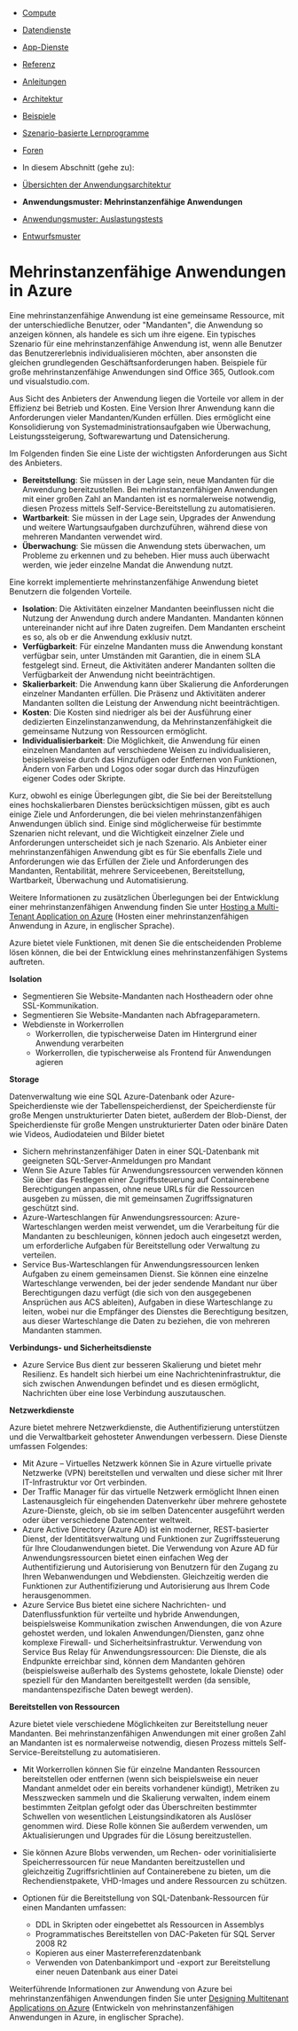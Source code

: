 <properties linkid="develop-net-architecture-multi-tenant-web-application" urlDisplayName="Multi-Tenant Web Application Pattern" pageTitle="Multi-Tenant Web Application Pattern - Azure Architecture" metaKeywords="" description="Find architectural overviews and design patterns that describe how to implement a multi-tenant web application on Azure." metaCanonical="" services="" documentationCenter=".NET" title="Multitenant Applications in Azure" authors="" solutions="" manager="" editor="" />

-   [Compute](/en-us/develop/net/compute/)
-   [Datendienste](/en-us/develop/net/data/)
-   [App-Dienste](/en-us/develop/net/app-services/)
-   [Referenz](/en-us/develop/net/reference/)
-   [Anleitungen](/en-us/develop/net/guidance/)
-   [Architektur](/en-us/develop/net/architecture/)
-   [Beispiele](/en-us/develop/net/samples/)
-   [Szenario-basierte Lernprogramme](/en-us/develop/net/end-to-end-Apps/)

-   [Foren](/en-us/support/forums/)
-   In diesem Abschnitt (gehe zu):
-   [Übersichten der Anwendungsarchitektur](/en-us/develop/net/architecture/#overviews)
-   **Anwendungsmuster: Mehrinstanzenfähige Anwendungen**
-   [Anwendungsmuster: Auslastungstests](/en-us/develop/net/architecture/load-testing-pattern/)
-   [Entwurfsmuster](/en-us/develop/net/architecture/#designpatterns)

Mehrinstanzenfähige Anwendungen in Azure
========================================

Eine mehrinstanzenfähige Anwendung ist eine gemeinsame Ressource, mit der unterschiedliche Benutzer, oder "Mandanten", die Anwendung so anzeigen können, als handele es sich um ihre eigene. Ein typisches Szenario für eine mehrinstanzenfähige Anwendung ist, wenn alle Benutzer das Benutzererlebnis individualisieren möchten, aber ansonsten die gleichen grundlegenden Geschäftsanforderungen haben. Beispiele für große mehrinstanzenfähige Anwendungen sind Office 365, Outlook.com und visualstudio.com.

Aus Sicht des Anbieters der Anwendung liegen die Vorteile vor allem in der Effizienz bei Betrieb und Kosten. Eine Version Ihrer Anwendung kann die Anforderungen vieler Mandanten/Kunden erfüllen. Dies ermöglicht eine Konsolidierung von Systemadministrationsaufgaben wie Überwachung, Leistungssteigerung, Softwarewartung und Datensicherung.

Im Folgenden finden Sie eine Liste der wichtigsten Anforderungen aus Sicht des Anbieters.

-   **Bereitstellung**: Sie müssen in der Lage sein, neue Mandanten für die Anwendung bereitzustellen. Bei mehrinstanzenfähigen Anwendungen mit einer großen Zahl an Mandanten ist es normalerweise notwendig, diesen Prozess mittels Self-Service-Bereitstellung zu automatisieren.
-   **Wartbarkeit**: Sie müssen in der Lage sein, Upgrades der Anwendung und weitere Wartungsaufgaben durchzuführen, während diese von mehreren Mandanten verwendet wird.
-   **Überwachung**: Sie müssen die Anwendung stets überwachen, um Probleme zu erkennen und zu beheben. Hier muss auch überwacht werden, wie jeder einzelne Mandat die Anwendung nutzt.

Eine korrekt implementierte mehrinstanzenfähige Anwendung bietet Benutzern die folgenden Vorteile.

-   **Isolation**: Die Aktivitäten einzelner Mandanten beeinflussen nicht die Nutzung der Anwendung durch andere Mandanten. Mandanten können untereinander nicht auf ihre Daten zugreifen. Dem Mandanten erscheint es so, als ob er die Anwendung exklusiv nutzt.
-   **Verfügbarkeit**: Für einzelne Mandanten muss die Anwendung konstant verfügbar sein, unter Umständen mit Garantien, die in einem SLA festgelegt sind. Erneut, die Aktivitäten anderer Mandanten sollten die Verfügbarkeit der Anwendung nicht beeinträchtigen.
-   **Skalierbarkeit**: Die Anwendung kann über Skalierung die Anforderungen einzelner Mandanten erfüllen. Die Präsenz und Aktivitäten anderer Mandanten sollten die Leistung der Anwendung nicht beeinträchtigen.
-   **Kosten**: Die Kosten sind niedriger als bei der Ausführung einer dedizierten Einzelinstanzanwendung, da Mehrinstanzenfähigkeit die gemeinsame Nutzung von Ressourcen ermöglicht.
-   **Individualisierbarkeit**: Die Möglichkeit, die Anwendung für einen einzelnen Mandanten auf verschiedene Weisen zu individualisieren, beispielsweise durch das Hinzufügen oder Entfernen von Funktionen, Ändern von Farben und Logos oder sogar durch das Hinzufügen eigener Codes oder Skripte.

Kurz, obwohl es einige Überlegungen gibt, die Sie bei der Bereitstellung eines hochskalierbaren Dienstes berücksichtigen müssen, gibt es auch einige Ziele und Anforderungen, die bei vielen mehrinstanzenfähigen Anwendungen üblich sind. Einige sind möglicherweise für bestimmte Szenarien nicht relevant, und die Wichtigkeit einzelner Ziele und Anforderungen unterscheidet sich je nach Szenario. Als Anbieter einer mehrinstanzenfähigen Anwendung gibt es für Sie ebenfalls Ziele und Anforderungen wie das Erfüllen der Ziele und Anforderungen des Mandanten, Rentabilität, mehrere Serviceebenen, Bereitstellung, Wartbarkeit, Überwachung und Automatisierung.

Weitere Informationen zu zusätzlichen Überlegungen bei der Entwicklung einer mehrinstanzenfähigen Anwendung finden Sie unter [Hosting a Multi-Tenant Application on Azure](http://msdn.microsoft.com/en-us/library/hh534480.aspx) (Hosten einer mehrinstanzenfähigen Anwendung in Azure, in englischer Sprache).

Azure bietet viele Funktionen, mit denen Sie die entscheidenden Probleme lösen können, die bei der Entwicklung eines mehrinstanzenfähigen Systems auftreten.

**Isolation**

-   Segmentieren Sie Website-Mandanten nach Hostheadern oder ohne SSL-Kommunikation.
-   Segmentieren Sie Website-Mandanten nach Abfrageparametern.
-   Webdienste in Workerrollen
    -   Workerrollen, die typischerweise Daten im Hintergrund einer Anwendung verarbeiten
    -   Workerrollen, die typischerweise als Frontend für Anwendungen agieren

**Storage**

Datenverwaltung wie eine SQL Azure-Datenbank oder Azure-Speicherdienste wie der Tabellenspeicherdienst, der Speicherdienste für große Mengen unstrukturierter Daten bietet, außerdem der Blob-Dienst, der Speicherdienste für große Mengen unstrukturierter Daten oder binäre Daten wie Videos, Audiodateien und Bilder bietet

-   Sichern mehrinstanzenfähiger Daten in einer SQL-Datenbank mit geeigneten SQL-Server-Anmeldungen pro Mandant
-   Wenn Sie Azure Tables für Anwendungsressourcen verwenden können Sie über das Festlegen einer Zugriffssteuerung auf Containerebene Berechtigungen anpassen, ohne neue URLs für die Ressourcen ausgeben zu müssen, die mit gemeinsamen Zugriffssignaturen geschützt sind.
-   Azure-Warteschlangen für Anwendungsressourcen: Azure-Warteschlangen werden meist verwendet, um die Verarbeitung für die Mandanten zu beschleunigen, können jedoch auch eingesetzt werden, um erforderliche Aufgaben für Bereitstellung oder Verwaltung zu verteilen.
-   Service Bus-Warteschlangen für Anwendungsressourcen lenken Aufgaben zu einem gemeinsamen Dienst. Sie können eine einzelne Warteschlange verwenden, bei der jeder sendende Mandant nur über Berechtigungen dazu verfügt (die sich von den ausgegebenen Ansprüchen aus ACS ableiten), Aufgaben in diese Warteschlange zu leiten, wobei nur die Empfänger des Dienstes die Berechtigung besitzen, aus dieser Warteschlange die Daten zu beziehen, die von mehreren Mandanten stammen.

**Verbindungs- und Sicherheitsdienste**

-   Azure Service Bus dient zur besseren Skalierung und bietet mehr Resilienz. Es handelt sich hierbei um eine Nachrichteninfrastruktur, die sich zwischen Anwendungen befindet und es diesen ermöglicht, Nachrichten über eine lose Verbindung auszutauschen.

**Netzwerkdienste**

Azure bietet mehrere Netzwerkdienste, die Authentifizierung unterstützen und die Verwaltbarkeit gehosteter Anwendungen verbessern. Diese Dienste umfassen Folgendes:

-   Mit Azure – Virtuelles Netzwerk können Sie in Azure virtuelle private Netzwerke (VPN) bereitstellen und verwalten und diese sicher mit Ihrer IT-Infrastruktur vor Ort verbinden.
-   Der Traffic Manager für das virtuelle Netzwerk ermöglicht Ihnen einen Lastenausgleich für eingehenden Datenverkehr über mehrere gehostete Azure-Dienste, gleich, ob sie im selben Datencenter ausgeführt werden oder über verschiedene Datencenter weltweit.
-   Azure Active Directory (Azure AD) ist ein moderner, REST-basierter Dienst, der Identitätsverwaltung und Funktionen zur Zugriffssteuerung für Ihre Cloudanwendungen bietet. Die Verwendung von Azure AD für Anwendungsressourcen bietet einen einfachen Weg der Authentifizierung und Autorisierung von Benutzern für den Zugang zu Ihren Webanwendungen und Webdiensten. Gleichzeitig werden die Funktionen zur Authentifizierung und Autorisierung aus Ihrem Code herausgenommen.
-   Azure Service Bus bietet eine sichere Nachrichten- und Datenflussfunktion für verteilte und hybride Anwendungen, beispielsweise Kommunikation zwischen Anwendungen, die von Azure gehostet werden, und lokalen Anwendungen/Diensten, ganz ohne komplexe Firewall- und Sicherheitsinfrastruktur. Verwendung von Service Bus Relay für Anwendungsressourcen: Die Dienste, die als Endpunkte erreichbar sind, können dem Mandanten gehören (beispielsweise außerhalb des Systems gehostete, lokale Dienste) oder speziell für den Mandanten bereitgestellt werden (da sensible, mandantenspezifische Daten bewegt werden).

**Bereitstellen von Ressourcen**

Azure bietet viele verschiedene Möglichkeiten zur Bereitstellung neuer Mandanten. Bei mehrinstanzenfähigen Anwendungen mit einer großen Zahl an Mandanten ist es normalerweise notwendig, diesen Prozess mittels Self-Service-Bereitstellung zu automatisieren.

-   Mit Workerrollen können Sie für einzelne Mandanten Ressourcen bereitstellen oder entfernen (wenn sich beispielsweise ein neuer Mandant anmeldet oder ein bereits vorhandener kündigt), Metriken zu Messzwecken sammeln und die Skalierung verwalten, indem einem bestimmten Zeitplan gefolgt oder das Überschreiten bestimmter Schwellen von wesentlichen Leistungsindikatoren als Auslöser genommen wird. Diese Rolle können Sie außerdem verwenden, um Aktualisierungen und Upgrades für die Lösung bereitzustellen.
-   Sie können Azure Blobs verwenden, um Rechen- oder vorinitialisierte Speicherressourcen für neue Mandanten bereitzustellen und gleichzeitig Zugriffsrichtlinien auf Containerebene zu bieten, um die Rechendienstpakete, VHD-Images und andere Ressourcen zu schützen.
-   Optionen für die Bereitstellung von SQL-Datenbank-Ressourcen für einen Mandanten umfassen:

    -   DDL in Skripten oder eingebettet als Ressourcen in Assemblys
    -   Programmatisches Bereitstellen von DAC-Paketen für SQL Server 2008 R2
    -   Kopieren aus einer Masterreferenzdatenbank
    -   Verwenden von Datenbankimport und -export zur Bereitstellung einer neuen Datenbank aus einer Datei

Weiterführende Informationen zur Anwendung von Azure bei mehrinstanzenfähigen Anwendungen finden Sie unter [Designing Multitenant Applications on Azure](http://msdn.microsoft.com/en-us/library/windowsazure/hh689716) (Entwickeln von mehrinstanzenfähigen Anwendungen in Azure, in englischer Sprache).

<!--links-->

[Hosting a Multi-Tenant Application on Azure]: http://msdn.microsoft.com/en-us/library/hh534480.aspx
[Designing Multitenant Applications on Azure]: http://msdn.microsoft.com/en-us/library/windowsazure/hh689716


